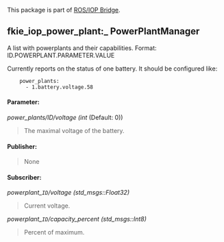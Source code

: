 This package is part of [ROS/IOP Bridge](https://github.com/fkie/iop_core/blob/master/README.md).


## fkie_iop_power_plant:_ PowerPlantManager

A list with powerplants and their capabilities. Format: ID.POWERPLANT.PARAMETER.VALUE

Currently reports on the status of one battery. It should be configured like:

```
    power_plants:
      - 1.battery.voltage.58
```


#### Parameter:

_power_plants/ID/voltage (int_ (Default: 0))

> The maximal voltage of the battery.

#### Publisher:

> None

#### Subscriber:

_powerplant\_`ID`/voltage (std_msgs::Float32)_

> Current voltage.

_powerplant\_`ID`/capacity_percent (std_msgs::Int8)_

> Percent of maximum.
